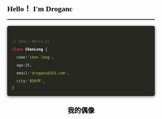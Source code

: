 <section id="nice" data-tool="mdnice编辑器" data-website="https://www.mdnice.com" style="font-size: 16px; color: black; padding: 0 10px; line-height: 1.6; word-spacing: 0px; letter-spacing: 0px; word-break: break-word; word-wrap: break-word; text-align: left; font-family: Optima-Regular, Optima, PingFangSC-light, PingFangTC-light, 'PingFang SC', Cambria, Cochin, Georgia, Times, 'Times New Roman', serif;"><figure data-tool="mdnice编辑器" style="margin: 0; margin-top: 10px; margin-bottom: 10px; display: flex; flex-direction: column; justify-content: center; align-items: center;"><img src="http://droganc.oss-cn-hangzhou.aliyuncs.com/github/0.jpeg?Expires=1595057644&amp;OSSAccessKeyId=TMP.3Ke6cApXRB8WAuqMxQcM2srsyhxBbhD6iBDEoMWNfKSEScAJAxuczU9sT6h7QrG92mjnycSQXvdnwrxm3HVAUtDumHU68g&amp;Signature=l%2Ff8P%2FksRSYn4qoLbPWNP6Xeh%2B4%3D" alt style="display: block; margin: 0 auto; max-width: 100%;"></figure>
<h1 data-tool="mdnice编辑器" style="margin-top: 30px; margin-bottom: 15px; padding: 0px; font-weight: bold; color: black; font-size: 24px;"><span class="prefix" style="display: none;"></span><span class="content">Hello！ I'm Droganc</span><span class="suffix"></span></h1>
<hr data-tool="mdnice编辑器" style="height: 1px; margin: 0; margin-top: 10px; margin-bottom: 10px; border: none; border-top: 1px solid black;">
<figure data-tool="mdnice编辑器" style="margin: 0; margin-top: 10px; margin-bottom: 10px; display: flex; flex-direction: column; justify-content: center; align-items: center;"><img src="http://droganc.oss-cn-hangzhou.aliyuncs.com/github/1.jpg?Expires=1595058178&amp;OSSAccessKeyId=TMP.3Ke6cApXRB8WAuqMxQcM2srsyhxBbhD6iBDEoMWNfKSEScAJAxuczU9sT6h7QrG92mjnycSQXvdnwrxm3HVAUtDumHU68g&amp;Signature=ebwsXow7xayUqyf3ovh16wtjvtI%3D" alt style="display: block; margin: 0 auto; max-width: 100%;"></figure>
<pre class="custom" data-tool="mdnice编辑器" style="margin-top: 10px; margin-bottom: 10px; border-radius: 5px; box-shadow: rgba(0, 0, 0, 0.55) 0px 2px 10px;"><span style="display: block; background: url(https://imgkr.cn-bj.ufileos.com/97e4eed2-a992-4976-acf0-ccb6fb34d308.png); height: 30px; width: 100%; background-size: 40px; background-repeat: no-repeat; background-color: #272822; margin-bottom: -7px; border-radius: 5px; background-position: 10px 10px;"></span><code class="hljs" style="overflow-x: auto; padding: 16px; color: #ddd; display: -webkit-box; font-family: Operator Mono, Consolas, Monaco, Menlo, monospace; font-size: 12px; -webkit-overflow-scrolling: touch; padding-top: 15px; background: #272822; border-radius: 5px;"><span class="hljs-comment" style="color: #75715e; line-height: 26px;">//&nbsp;desc:&nbsp;Hello.js</span><br><span class="hljs-class" style="line-height: 26px;"><span class="hljs-keyword" style="color: #f92672; font-weight: bold; line-height: 26px;">class</span>&nbsp;<span class="hljs-title" style="font-weight: bold; color: white; line-height: 26px;">ChenLong</span>&nbsp;</span>{<br>&nbsp;&nbsp;name:<span class="hljs-string" style="color: #a6e22e; line-height: 26px;">'chen&nbsp;long'</span>,<br>&nbsp;&nbsp;<span class="hljs-attr" style="line-height: 26px;">age</span>:<span class="hljs-number" style="line-height: 26px;">25</span>,<br>&nbsp;&nbsp;<span class="hljs-attr" style="line-height: 26px;">email</span>:<span class="hljs-string" style="color: #a6e22e; line-height: 26px;">'droganc@163.com'</span>,<br>&nbsp;&nbsp;<span class="hljs-attr" style="line-height: 26px;">city</span>:<span class="hljs-string" style="color: #a6e22e; line-height: 26px;">'杭州市'</span>,<br>}<br></code></pre>
<h2 data-tool="mdnice编辑器" style="margin-top: 30px; margin-bottom: 15px; padding: 0px; font-weight: bold; color: black; font-size: 22px; text-align: center;"><span class="prefix" style="display: none;"></span><span class="content">我的偶像</span><span class="suffix"></span></h2>
<figure data-tool="mdnice编辑器" style="margin: 0; margin-top: 10px; margin-bottom: 10px; display: flex; flex-direction: column; justify-content: center; align-items: center;"><img src="http://droganc.oss-cn-hangzhou.aliyuncs.com/github/2.jpg?Expires=1595058422&amp;OSSAccessKeyId=TMP.3Ke6cApXRB8WAuqMxQcM2srsyhxBbhD6iBDEoMWNfKSEScAJAxuczU9sT6h7QrG92mjnycSQXvdnwrxm3HVAUtDumHU68g&amp;Signature=aZGAw4XHUZYLrhjIFEXGoa%2FWYLE%3D" alt style="display: block; margin: 0 auto; max-width: 100%;"></figure>
</section>

